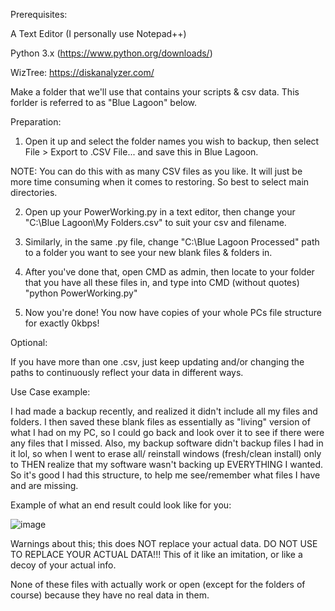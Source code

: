 Prerequisites:

A Text Editor (I personally use Notepad++)

Python 3.x (https://www.python.org/downloads/)

WizTree: https://diskanalyzer.com/

Make a folder that we'll use that contains your scripts & csv data. This forlder is referred to as "Blue Lagoon" below.



Preparation:

1. Open it up and select the folder names you wish to backup, then select File > Export to .CSV File... and save this in Blue Lagoon.

NOTE: You can do this with as many CSV files as you like. It will just be more time consuming when it comes to restoring. So best to select main directories.

2. Open up your PowerWorking.py in a text editor, then change your "C:\Blue Lagoon\My Folders.csv" to suit your csv and filename.

3. Similarly, in the same .py file, change "C:\Blue Lagoon Processed" path to a folder you want to see your new blank files & folders in.

4. After you've done that, open CMD as admin, then locate to your folder that you have all these files in, and type into CMD (without quotes) "python PowerWorking.py"

5. Now you're done! You now have copies of your whole PCs file structure for exactly 0kbps!


Optional:

If you have more than one .csv, just keep updating and/or changing the paths to continuously reflect your data in different ways.


Use Case example:

I had made a backup recently, and realized it didn't include all my files and folders. I then saved these blank files as essentially as "living" version of what I had on my PC,
so I could go back and look over it to see if there were any files that I missed. Also, my backup software didn't backup files I had in it lol, so when I went to erase all/
reinstall windows (fresh/clean install) only to THEN realize that my software wasn't backing up EVERYTHING I wanted. So it's good I had this structure, to help me see/remember
what files I have and are missing.

Example of what an end result could look like for you:

![image](https://github.com/user-attachments/assets/1d409de6-ff7a-43d4-9271-5bf3cbdde7e8)


Warnings about this; this does NOT replace your actual data. DO NOT USE TO REPLACE YOUR ACTUAL DATA!!! This of it like an imitation, or like a decoy of your actual info.

None of these files with actually work or open (except for the folders of course) because they have no real data in them.

